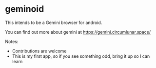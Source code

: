 # geminoid
This intends to be a Gemini browser for android.

You can find out more about gemini at https://gemini.circumlunar.space/

Notes:
- Contributions are welcome
- This is my first app, so if you see something odd, bring it up so I can learn
